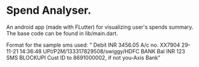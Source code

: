 # Spend Analyser.
An android app (made with FLutter) for visualizing user's spends summary. The base code can be found in lib/main.dart.

Format for the sample sms used:
" Debit
  INR 3456.05
  A/c no. XX7904
  29-11-21 14:36:48
  UPI/P2M/133317829508/swiggy/HDFC BANK
  Bal INR 123
  SMS BLOCKUPI Cust ID to 8691000002, if not you-Axis Bank"
